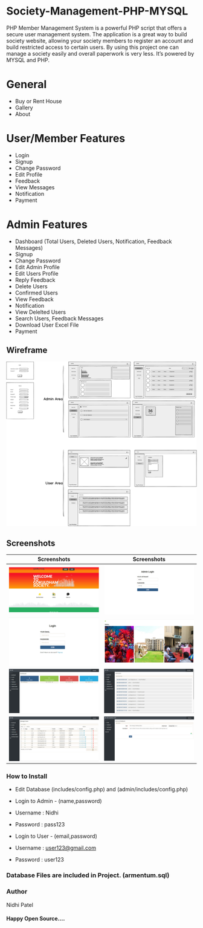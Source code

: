 # Society-Management-PHP-MYSQL

PHP Member Management System is a powerful PHP script that offers a secure user management system. The application is a great way to build society website, allowing your society members to register an account and build restricted access to certain users. By using this project one can manage a society easily and overall paperwork is very less. It’s powered by MYSQL and PHP.

# General 
* Buy or Rent House
* Gallery
* About 

# User/Member Features

* Login
* Signup
* Change Password
* Edit Profile
* Feedback
* View Messages
* Notification
* Payment

# Admin Features

* Dashboard (Total Users, Deleted Users, Notification, Feedback Messages)
* Signup
* Change Password
* Edit Admin Profile
* Edit Users Profile
* Reply Feedback
* Delete Users
* Confirmed Users
* View Feedback
* Notification
* View Delelted Users
* Search Users, Feedback Messages
* Download User Excel File 
* Payment

## Wireframe

 <img src="/Sc/wireframe.png">

## Screenshots

| Screenshots  | Screenshots |
| ------------- | ------------- |
| <img src="/Sc/1.PNG"> | <img src="/Sc/2.PNG"> |
| <img src="/Sc/3.PNG"> | <img src="/Sc/4.PNG"> |
| <img src="/Sc/5.PNG"> | <img src="/Sc/6.PNG"> |
| <img src="/Sc/7.PNG"> | <img src="/Sc/8.PNG"> |

### How to Install

* Edit Database (includes/config.php) and (admin/includes/config.php)

* Login to Admin - (name,password)
* Username : Nidhi
* Password : pass123

* Login to User - (email,password)
* Username : user123@gmail.com
* Password : user123

### Database Files are included in Project. (armentum.sql)

### Author

Nidhi Patel

#### Happy Open Source....


